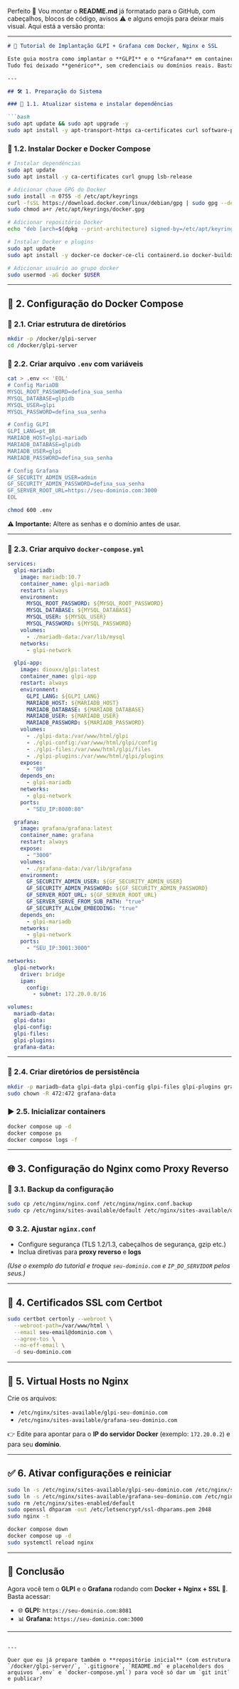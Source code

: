Perfeito 🚀 Vou montar o **README.md** já formatado para o GitHub, com cabeçalhos, blocos de código, avisos ⚠️ e alguns emojis para deixar mais visual.
Aqui está a versão pronta:

---

````markdown
# 📘 Tutorial de Implantação GLPI + Grafana com Docker, Nginx e SSL

Este guia mostra como implantar o **GLPI** e o **Grafana** em containers Docker, utilizando **Nginx como proxy reverso** e **Certbot para SSL** 🔐.  
Tudo foi deixado **genérico**, sem credenciais ou domínios reais. Basta **editar os arquivos `.env` e as configs do Nginx** para seu ambiente.

---

## 🛠️ 1. Preparação do Sistema

### 🔄 1.1. Atualizar sistema e instalar dependências

```bash
sudo apt update && sudo apt upgrade -y
sudo apt install -y apt-transport-https ca-certificates curl software-properties-common gnupg lsb-release nginx certbot python3-certbot-nginx
````

### 🐳 1.2. Instalar Docker e Docker Compose

```bash
# Instalar dependências
sudo apt update
sudo apt install -y ca-certificates curl gnupg lsb-release

# Adicionar chave GPG do Docker
sudo install -m 0755 -d /etc/apt/keyrings
curl -fsSL https://download.docker.com/linux/debian/gpg | sudo gpg --dearmor -o /etc/apt/keyrings/docker.gpg
sudo chmod a+r /etc/apt/keyrings/docker.gpg

# Adicionar repositório Docker
echo "deb [arch=$(dpkg --print-architecture) signed-by=/etc/apt/keyrings/docker.gpg] https://download.docker.com/linux/debian $(lsb_release -cs) stable" | sudo tee /etc/apt/sources.list.d/docker.list > /dev/null

# Instalar Docker e plugins
sudo apt update
sudo apt install -y docker-ce docker-ce-cli containerd.io docker-buildx-plugin docker-compose-plugin

# Adicionar usuário ao grupo docker
sudo usermod -aG docker $USER
```

---

## 📂 2. Configuração do Docker Compose

### 📁 2.1. Criar estrutura de diretórios

```bash
mkdir -p /docker/glpi-server
cd /docker/glpi-server
```

### 🔑 2.2. Criar arquivo `.env` com variáveis

```bash
cat > .env << 'EOL'
# Config MariaDB
MYSQL_ROOT_PASSWORD=defina_sua_senha
MYSQL_DATABASE=glpidb
MYSQL_USER=glpi
MYSQL_PASSWORD=defina_sua_senha

# Config GLPI
GLPI_LANG=pt_BR
MARIADB_HOST=glpi-mariadb
MARIADB_DATABASE=glpidb
MARIADB_USER=glpi
MARIADB_PASSWORD=defina_sua_senha

# Config Grafana
GF_SECURITY_ADMIN_USER=admin
GF_SECURITY_ADMIN_PASSWORD=defina_sua_senha
GF_SERVER_ROOT_URL=https://seu-dominio.com:3000
EOL

chmod 600 .env
```

⚠️ **Importante:** Altere as senhas e o domínio antes de usar.

---

### 📜 2.3. Criar arquivo `docker-compose.yml`

```yaml
services:
  glpi-mariadb:
    image: mariadb:10.7
    container_name: glpi-mariadb
    restart: always
    environment:
      MYSQL_ROOT_PASSWORD: ${MYSQL_ROOT_PASSWORD}
      MYSQL_DATABASE: ${MYSQL_DATABASE}
      MYSQL_USER: ${MYSQL_USER}
      MYSQL_PASSWORD: ${MYSQL_PASSWORD}
    volumes:
      - ./mariadb-data:/var/lib/mysql
    networks:
      - glpi-network

  glpi-app:
    image: diouxx/glpi:latest
    container_name: glpi-app
    restart: always
    environment:
      GLPI_LANG: ${GLPI_LANG}
      MARIADB_HOST: ${MARIADB_HOST}
      MARIADB_DATABASE: ${MARIADB_DATABASE}
      MARIADB_USER: ${MARIADB_USER}
      MARIADB_PASSWORD: ${MARIADB_PASSWORD}
    volumes:
      - ./glpi-data:/var/www/html/glpi
      - ./glpi-config:/var/www/html/glpi/config
      - ./glpi-files:/var/www/html/glpi/files
      - ./glpi-plugins:/var/www/html/glpi/plugins
    expose:
      - "80"
    depends_on:
      - glpi-mariadb
    networks:
      - glpi-network
    ports:
      - "SEU_IP:8080:80"

  grafana:
    image: grafana/grafana:latest
    container_name: grafana
    restart: always
    expose:
      - "3000"
    volumes:
      - ./grafana-data:/var/lib/grafana
    environment:
      GF_SECURITY_ADMIN_USER: ${GF_SECURITY_ADMIN_USER}
      GF_SECURITY_ADMIN_PASSWORD: ${GF_SECURITY_ADMIN_PASSWORD}
      GF_SERVER_ROOT_URL: ${GF_SERVER_ROOT_URL}
      GF_SERVER_SERVE_FROM_SUB_PATH: "true"
      GF_SECURITY_ALLOW_EMBEDDING: "true"
    depends_on:
      - glpi-mariadb
    networks:
      - glpi-network
    ports:
      - "SEU_IP:3001:3000"

networks:
  glpi-network:
    driver: bridge
    ipam:
      config:
        - subnet: 172.20.0.0/16

volumes:
  mariadb-data:
  glpi-data:
  glpi-config:
  glpi-files:
  glpi-plugins:
  grafana-data:
```

---

### 📂 2.4. Criar diretórios de persistência

```bash
mkdir -p mariadb-data glpi-data glpi-config glpi-files glpi-plugins grafana-data
sudo chown -R 472:472 grafana-data
```

### ▶️ 2.5. Inicializar containers

```bash
docker compose up -d
docker compose ps
docker compose logs -f
```

---

## 🌐 3. Configuração do Nginx como Proxy Reverso

### 💾 3.1. Backup da configuração

```bash
sudo cp /etc/nginx/nginx.conf /etc/nginx/nginx.conf.backup
sudo cp /etc/nginx/sites-available/default /etc/nginx/sites-available/default.backup
```

### ⚙️ 3.2. Ajustar `nginx.conf`

* Configure segurança (TLS 1.2/1.3, cabeçalhos de segurança, gzip etc.)
* Inclua diretivas para **proxy reverso** e **logs**

*(Use o exemplo do tutorial e troque `seu-dominio.com` e `IP_DO_SERVIDOR` pelos seus.)*

---

## 🔐 4. Certificados SSL com Certbot

```bash
sudo certbot certonly --webroot \
  --webroot-path=/var/www/html \
  --email seu-email@dominio.com \
  --agree-tos \
  --no-eff-email \
  -d seu-dominio.com
```

---

## 📑 5. Virtual Hosts no Nginx

Crie os arquivos:

* `/etc/nginx/sites-available/glpi-seu-dominio.com`
* `/etc/nginx/sites-available/grafana-seu-dominio.com`

👉 Edite para apontar para o **IP do servidor Docker** (exemplo: `172.20.0.2`) e para seu **domínio**.

---

## ✅ 6. Ativar configurações e reiniciar

```bash
sudo ln -s /etc/nginx/sites-available/glpi-seu-dominio.com /etc/nginx/sites-enabled/
sudo ln -s /etc/nginx/sites-available/grafana-seu-dominio.com /etc/nginx/sites-enabled/
sudo rm /etc/nginx/sites-enabled/default
sudo openssl dhparam -out /etc/letsencrypt/ssl-dhparams.pem 2048
sudo nginx -t

docker compose down
docker compose up -d
sudo systemctl reload nginx
```

---

## 🎉 Conclusão

Agora você tem o **GLPI** e o **Grafana** rodando com **Docker + Nginx + SSL** 🎊.
Basta acessar:

* 🌐 **GLPI:** `https://seu-dominio.com:8081`
* 📊 **Grafana:** `https://seu-dominio.com:3000`

---

```

---

Quer que eu já prepare também o **repositório inicial** (com estrutura `/docker/glpi-server/`, `.gitignore`, `README.md` e placeholders dos arquivos `.env` e `docker-compose.yml`) para você só dar um `git init` e publicar?
```
